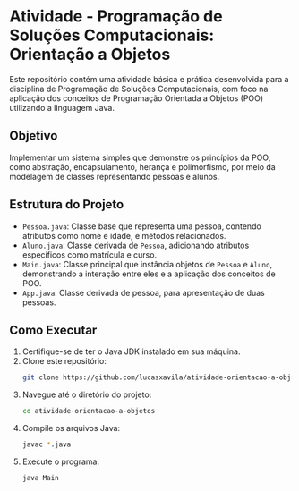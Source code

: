 # Atividade - Programação de Soluções Computacionais: Orientação a Objetos

Este repositório contém uma atividade básica e prática desenvolvida para a disciplina de Programação de Soluções Computacionais, com foco na aplicação dos conceitos de Programação Orientada a Objetos (POO) utilizando a linguagem Java.

## Objetivo

Implementar um sistema simples que demonstre os princípios da POO, como abstração, encapsulamento, herança e polimorfismo, por meio da modelagem de classes representando pessoas e alunos.

## Estrutura do Projeto

- `Pessoa.java`: Classe base que representa uma pessoa, contendo atributos como nome e idade, e métodos relacionados.
- `Aluno.java`: Classe derivada de `Pessoa`, adicionando atributos específicos como matrícula e curso.
- `Main.java`: Classe principal que instância objetos de `Pessoa` e `Aluno`, demonstrando a interação entre eles e a aplicação dos conceitos de POO.
- `App.java`: Classe derivada de pessoa, para apresentação de duas pessoas.

## Como Executar

1. Certifique-se de ter o Java JDK instalado em sua máquina.
2. Clone este repositório:
   ```bash
   git clone https://github.com/lucasxavila/atividade-orientacao-a-objetos.git
3. Navegue até o diretório do projeto:
   ```bash
   cd atividade-orientacao-a-objetos
4. Compile os arquivos Java:
   ```bash
   javac *.java
5. Execute o programa:
   ```bash
   java Main

